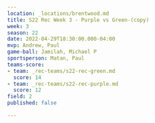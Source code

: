 ```yaml
---
location: _locations/brentwood.md
title: S22 Rec Week 3 - Purple vs Green-(copy)
week: 3
season: 22
date: 2022-04-29T18:30:00.000-04:00
mvp: Andrew, Paul
game-ball: Jamilah, Michael P
sportsperson: Matan, Paul
teams-score:
- team: _rec-teams/s22-rec-green.md
  score: 14
- team: _rec-teams/s22-rec-purple.md
  score: 12
field: 2
published: false

---
```

